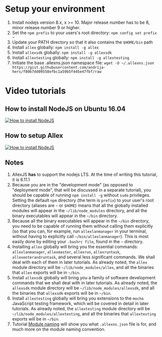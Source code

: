 # Setup your environment

1. Install nodejs version 8.x, x >= 10. Major release number has to be 8, minor release number 9 or higher.
2. Set the `npm prefix` to your users's root directory: `npm config set prefix ~`
3. Update your PATH directory so that it also contains the `$HOME/bin` path
4. Install `allex` globally: `npm install -g allex`
5. Install `allexsdk` globally: `npm install -g allexsdk`
6. Install `allextesting` globally: `npm install -g allextesting`
7. Initiate the base .allexns.json namespace file: `wget -O ~/.allexns.json https://gist.githubusercontent.com/andrija-hers/f80b7dd09558efbc1a59b5f445e47fbf/raw`

# Video tutorials

## How to install NodeJS on Ubuntu 16.04
[![How to install NodeJS](http://i.imgur.com/8f5Wagk.png)](https://www.youtube.com/watch?v=YwWp0lDAUL0&list=PLL4oKtMozSzVYFCSU-9Qv3UAMy528re2k)
## How to setup Allex
[![How to install NodeJS](http://i.imgur.com/2yznvKF.png)](https://www.youtube.com/watch?v=UOnGf5O1J04&list=PLL4oKtMozSzVYFCSU-9Qv3UAMy528re2k&index=2)

## Notes
1. AllexJS __has__ to support the nodejs LTS. At the time of writing this tutorial, it is 6.11.1
2. Because you are in the "development mode" (as opposed to "deployment mode", that will be discussed in a separate tutorial), you should be capable of running `npm install -g` without `sudo` privileges. Setting the default `npm` directory (the term is `prefix`) to your user's root directory (aliases are `~` or `$HOME`) means that all the globally installed modules will appear in the `~/lib/node_modules` directory, and all the binary executables will appear in the `~/bin` directory.
3. Because all the binary executables will appear in the `~/bin` directory, you need to be capable of running them without calling them explicitly (so that you can, for example, run `allexlanmanager` in your terminal, without having to explicitly call `~/bin/allexlanmanager`). This is most easily done by editing your `.bashrc file`, found in the `~` directory.
4. Installing `allex` globally will bring you the essential commands: `allexlanmanager`, `allexmaster`, `allexrun`, `allexruntask`, `allexenterandruntask`, and several less significant commands. We shall deal with each of them in later tutorials. As already noted, the `allex` module directory will be `~/lib/node_modules/allex`, and all the binaries that `allex` exports will be in `~/bin`.
5. Install `allexsdk` globally will bring you a family of software development commands that we shall deal with in later tutorials. As already noted, the `allexsdk` module directory will be `~/lib/node_modules/allexsdk`, and all the binaries that `allexsdk` exports will be in `~/bin`.
6. Install `allextesting` globally will bring you extensions to the `mocha` JavaScript testing framework, which will be covered in detail in later tutorials. As already noted, the `allextesting` module directory will be `~/lib/node_modules/allextesting`, and all the binaries that `allextesting` exports will be in `~/bin`.
7. Tutorial [Module naming](../development_basics/module_recognition.md) will show you what `.allexns.json` file is for, and much more on the module naming convention.
